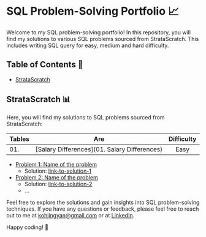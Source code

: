 # SQL Problem-Solving Portfolio :chart_with_upwards_trend:

Welcome to my SQL problem-solving portfolio! In this repository, you will find my solutions to various SQL problems sourced from StrataScratch. This includes writing SQL query for easy, medium and hard difficulty.

## Table of Contents :notebook:

- [StrataScratch](#stratascratch)

## StrataScratch :bar_chart:

Here, you will find my solutions to SQL problems sourced from StrataScratch:

| Tables        | Are           | Difficulty  |
| ------------- |:-------------:| :-----:|
| 01.    | [Salary Differences](01. Salary Differences) | Easy |

- [Problem 1: Name of the problem](link-to-problem-1)
  - Solution: [link-to-solution-1](link-to-solution-1)
- [Problem 2: Name of the problem](link-to-problem-2)
  - Solution: [link-to-solution-2](link-to-solution-2)
  - ...

Feel free to explore the solutions and gain insights into SQL problem-solving techniques. If you have any questions or feedback, please feel free to reach out to me at kohjingyan@gmail.com or at [LinkedIn](https://www.linkedin.com/in/koh-jing-yan/).

Happy coding! :rocket:

